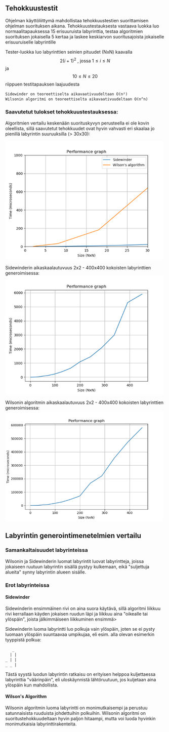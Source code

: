 ## Tehokkuustestit

Ohjelman käyttöliittymä mahdollistaa tehokkuustestien suorittamisen ohjelman suorituksen aikana.
Tehokkuustestauksesta vastaava luokka luo normaalitapauksessa 15 erisuuruista labyrinttia,
testaa algoritmien suorituksen jokaisella 5 kertaa ja laskee keskiarvon suoritusajoista
jokaiselle erisuuruiselle labyrintille

Tester-luokka luo labyrinttien seinien pituudet (NxN) kaavalla
$$2(i + 1)^2 \text{ , jossa  } 1 \le i \le N$$ ja $$10 \le N \le 20$$ riippuen testitapauksen laajuudesta


    Sidewinder on teoreettiselta aikavaativuudeltaan O(n²)
    Wilsonin algoritmi on teoreettiselta aikavaativuudeltaan O(n^n)

### Saavutetut tulokset tehokkuustestauksessa:

Algoritmien vertailu keskenään suorituskyvyn perusteella ei ole kovin oleellista, sillä saavutetut
tehokkuudet ovat hyvin vahvasti eri skaalaa jo pienillä labyrintin suuruuksilla (> 30x30):  

<img src="img/performanceN30.png" width="500"/>

Sidewinderin aikaskaalautuvuus 2x2 - 400x400 kokoisten labyrinttien generoimisessa:
<img src="img/swperformancefull.png" width="500"/>

Wilsonin algoritmin aikaskaalautuvuus 2x2 - 400x400 kokoisten labyrinttien generoimisessa:
<img src="img/waperformancefull.png" width="500"/>


## Labyrintin generointimenetelmien vertailu

### Samankaltaisuudet labyrinteissa

Wilsonin ja Sidewinderin luomat labyrintit luovat labyrintteja, joissa jokaiseen ruutuun labyrintin sisällä pystyy kulkemaan, eikä "suljettuja alueita" synny labyrintin alueen sisälle.

### Erot labyrinteissa

#### Sidewinder

Sidewinderin ensimmäinen rivi on aina suora käytävä, sillä algoritmi liikkuu rivi kerrallaan käyden jokaisen ruudun läpi ja liikkuu aina "oikealle tai ylöspäin", joista jälkimmäiseen liikkuminen ensimmä>

Sidewinderin luoma labyrintti luo polkuja vain ylöspäin, joten se ei pysty luomaan ylöspäin suuntaavaa umpikujaa, eli esim. alla olevan esimerkin tyyppistä polkua:

       _
      | |
    _ | |
    _ _ |


Tästä syystä luodun labyrintin ratkaisu on erityisen helppoa kuljettaessa labyrinttia "väärinpäin", eli uloskäynnistä lähtöruutuun, jos kuljetaan aina ylöspäin kun mahdollista.

#### Wilson's Algorithm

Wilsonin algoritmin luoma labyrintti on monimutkaisempi ja perustuu satunnaisista ruuduista johdettuihin polkuihin.
Wilsonin algoritmi on suoritustehokkuudeltaan hyvin paljon hitaampi, mutta voi luoda hyvinkin monimutkaisia labyrinttirakenteita.

